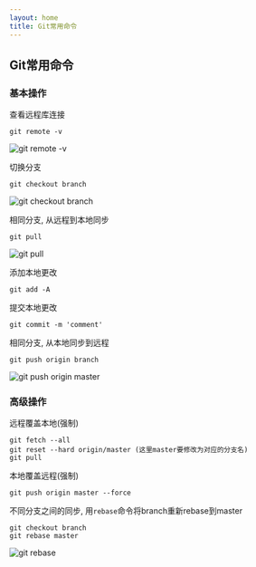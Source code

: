 ```yaml
---
layout: home
title: Git常用命令
---
```


## Git常用命令

### 基本操作

查看远程库连接
```
git remote -v
```
![git remote -v]({{site.baseurl}}/assets/15-remote-version.png)

切换分支
```
git checkout branch
```
![git checkout branch]({{site.baseurl}}/assets/15-switch-branch.png)

相同分支, 从远程到本地同步
```
git pull
```
![git pull]({{site.baseurl}}/assets/15-git-pull.png)

添加本地更改
```
git add -A
```

提交本地更改
```
git commit -m 'comment'
```

相同分支, 从本地同步到远程
```
git push origin branch
```
![git push origin master]({{site.baseurl}}/assets/15-git-push.png)

### 高级操作

远程覆盖本地(强制)
```
git fetch --all
git reset --hard origin/master (这里master要修改为对应的分支名)
git pull
```
本地覆盖远程(强制)
```
git push origin master --force
```

不同分支之间的同步, 用`rebase`命令将branch重新rebase到master
```
git checkout branch
git rebase master
```
![git rebase]({{site.baseurl}}/assets/15-git-rebase.png)
